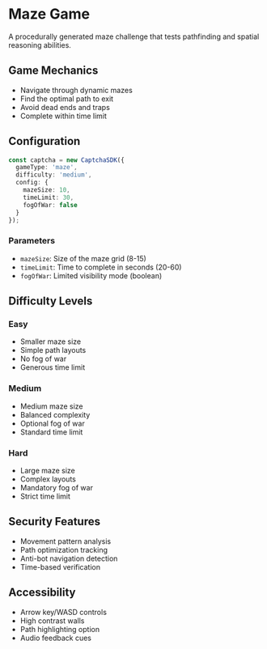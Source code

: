 # Maze Game

A procedurally generated maze challenge that tests pathfinding and spatial reasoning abilities.

## Game Mechanics
- Navigate through dynamic mazes
- Find the optimal path to exit
- Avoid dead ends and traps
- Complete within time limit

## Configuration

```typescript
const captcha = new CaptchaSDK({
  gameType: 'maze',
  difficulty: 'medium',
  config: {
    mazeSize: 10,
    timeLimit: 30,
    fogOfWar: false
  }
});
```

### Parameters
- `mazeSize`: Size of the maze grid (8-15)
- `timeLimit`: Time to complete in seconds (20-60)
- `fogOfWar`: Limited visibility mode (boolean)

## Difficulty Levels

### Easy
- Smaller maze size
- Simple path layouts
- No fog of war
- Generous time limit

### Medium
- Medium maze size
- Balanced complexity
- Optional fog of war
- Standard time limit

### Hard
- Large maze size
- Complex layouts
- Mandatory fog of war
- Strict time limit

## Security Features
- Movement pattern analysis
- Path optimization tracking
- Anti-bot navigation detection
- Time-based verification

## Accessibility
- Arrow key/WASD controls
- High contrast walls
- Path highlighting option
- Audio feedback cues
